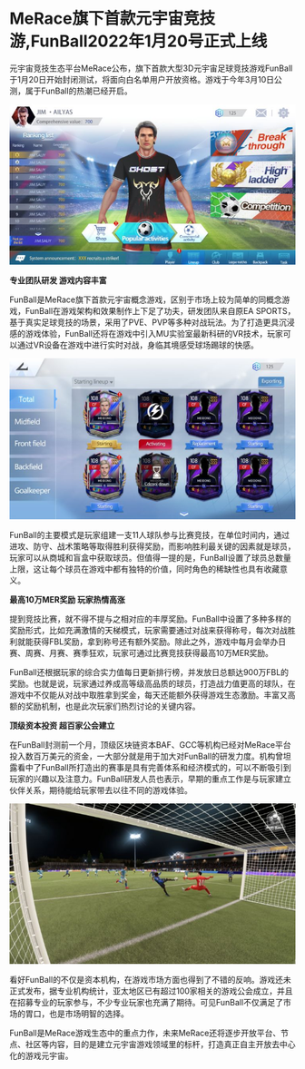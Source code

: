 # MeRace旗下首款元宇宙竞技游,FunBall2022年1月20号正式上线



元宇宙竞技生态平台MeRace公布，旗下首款大型3D元宇宙足球竞技游戏FunBall于1月20日开始封闭测试，将面向白名单用户开放资格。游戏于今年3月10日公测，属于FunBall的热潮已经开启。



![funball.img](sk.jpg)



**专业团队研发 游戏内容丰富**

FunBall是MeRace旗下首款元宇宙概念游戏，区别于市场上较为简单的同概念游戏，FunBall在游戏架构和效果制作上下足了功夫，研发团队来自原EA SPORTS，基于真实足球竞技的场景，采用了PVE、PVP等多种对战玩法。为了打造更具沉浸感的游戏体验，FunBall还将在游戏中引入MU实验室最新科研的VR技术，玩家可以通过VR设备在游戏中进行实时对战，身临其境感受球场踢球的快感。



![funball.img](zj.jpg)



FunBall的主要模式是玩家组建一支11人球队参与比赛竞技，在单位时间内，通过进攻、防守、战术策略等取得胜利获得奖励，而影响胜利最关键的因素就是球员，玩家可以从商城和盲盒中获取球员。但值得一提的是，FunBall设置了球员总数量上限，这让每个球员在游戏中都有独特的价值，同时角色的稀缺性也具有收藏意义。

**最高10万MER奖励 玩家热情高涨**

提到竞技比赛，就不得不提与之相对应的丰厚奖励。FunBall中设置了多种多样的奖励形式，比如充满激情的天梯模式，玩家需要通过对战来获得称号，每次对战胜利就能获得FBL奖励，拿到称号还有额外奖励。除此之外，游戏中每月会举办日赛、周赛、月赛、赛季狂欢，玩家可通过比赛竞技获得最高10万MER奖励。

FunBall还根据玩家的综合实力值每日更新排行榜，并发放日总额达900万FBL的奖励。也就是说，玩家通过养成高等级高品质的球员，打造战力值更高的球队，在游戏中不仅能从对战中取胜拿到奖金，每天还能额外获得游戏生态激励。丰富又高额的奖励机制，也是此次玩家们热烈讨论的关键内容。

**顶级资本投资 超百家公会建立**

在FunBall封测前一个月，顶级区块链资本BAF、GCC等机构已经对MeRace平台投入数百万美元的资金，一大部分就是用于加大对FunBall的研发力度。机构曾坦露看中了FunBall所打造出的赛事是具有完善体系和经济模式的，可以不断吸引到玩家的兴趣以及注意力。FunBall研发人员也表示，早期的重点工作是与玩家建立伙伴关系，期待能给玩家带去以往不同的游戏体验。



![funball.img](tq.jpg) 



看好FunBall的不仅是资本机构，在游戏市场方面也得到了不错的反响。游戏还未正式发布，据专业机构统计，亚太地区已有超过100家相关的游戏公会成立，并且在招募专业的玩家参与，不少专业玩家也充满了期待。可见FunBall不仅满足了市场的胃口，也是市场明智的选择。

FunBall是MeRace游戏生态中的重点力作，未来MeRace还将逐步开放平台、节点、社区等内容，目的是建立元宇宙游戏领域里的标杆，打造真正自主开放去中心化的游戏元宇宙。
